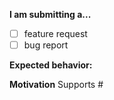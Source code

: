 **I am submitting a...**
  - [ ] feature request
  - [ ] bug report

**Expected behavior:**


**Motivation**
Supports #